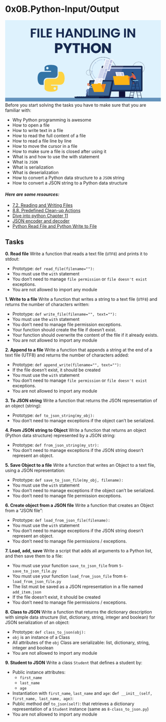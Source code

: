 # 0x0B.Python-Input/Output
![](1.png)
Before you start solving the tasks you have to make sure that you are familiar with:
- Why Python programming is awesome
- How to open a file
- How to write text in a file
- How to read the full content of a file
- How to read a file line by line
- How to move the cursor in a file
- How to make sure a file is closed after using it
- What is and how to use the with statement
- What is `JSON`
- What is serialization
- What is deserialization
- How to convert a Python data structure to a `JSON` string
- How to convert a JSON string to a Python data structure

#### ***Here are some resources:***
- [7.2. Reading and Writing Files](https://docs.python.org/3/tutorial/inputoutput.html#reading-and-writing-files)
- [8.8. Predefined Clean-up Actions](https://docs.python.org/3/tutorial/errors.html#predefined-clean-up-actions)
- [Dive into python Chapter 11](https://histo.ucsf.edu/BMS270/diveintopython3-r802.pdf)
- [ JSON encoder and decoder](https://docs.python.org/3/library/json.html)
- [Python Read File and Python Write to File](https://techvidvan.com/tutorials/python-file-read-write/)

## Tasks

**0. Read file**
Write a function that reads a text file (`UTF8`) and prints it to stdout:

- Prototype: `def read_file(filename=""):`
- You must use the `with` statement
- You don’t need to manage `file permission` or `file doesn't exist` exceptions.
- You are not allowed to import any module


**1. Write to a file**
Write a function that writes a string to a text file (`UTF8`) and returns the number of characters written:

- Prototype: `def write_file(filename="", text=""):`
- You must use the `with` statement
- You don’t need to manage file permission exceptions.
- Your function should create the file if doesn’t exist.
- Your function should overwrite the content of the file if it already exists.
- You are not allowed to import any module

**2. Append to a file**
Write a function that appends a string at the end of a text file (UTF8) and returns the number of characters added:

- Prototype: `def append_write(filename="", text=""):`
- If the file doesn’t exist, it should be created
- You must use the `with` statement
- You don’t need to manage `file permission` or `file doesn't exist` exceptions.
- You are not allowed to import any module

**3. To JSON string**
Write a function that returns the JSON representation of an object (string):

- Prototype: `def to_json_string(my_obj):`
- You don’t need to manage exceptions if the object can’t be serialized.

**4. From JSON string to Object**
Write a function that returns an object (Python data structure) represented by a JSON string:

- Prototype: `def from_json_string(my_str):`
- You don’t need to manage exceptions if the JSON string doesn’t represent an object.

**5. Save Object to a file**
Write a function that writes an Object to a text file, using a JSON representation:

- Prototype: `def save_to_json_file(my_obj, filename):`
- You must use the `with` statement
- You don’t need to manage exceptions if the object can’t be serialized.
- You don’t need to manage file permission exceptions.

**6. Create object from a JSON file**
Write a function that creates an Object from a “JSON file”:

- Prototype: `def load_from_json_file(filename):`
- You must use the `with` statement
- You don’t need to manage exceptions if the JSON string doesn’t represent an object.
- You don’t need to manage file permissions / exceptions.

**7. Load, add, save**
Write a script that adds all arguments to a Python list, and then save them to a file:

- You must use your function `save_to_json_file` from `5-save_to_json_file.py`
- You must use your function `load_from_json_file` from `6-load_from_json_file.py`
- The list must be saved as a JSON representation in a file named `add_item.json`
- If the file doesn’t exist, it should be created
- You don’t need to manage file permissions / exceptions.

**8. Class to JSON**
Write a function that returns the dictionary description with simple data structure (list, dictionary, string, integer and boolean) for JSON serialization of an object:

- Prototype: `def class_to_json(obj):`
- `obj` is an instance of a Class
- All attributes of the `obj` Class are serializable: list, dictionary, string, integer and boolean
- You are not allowed to import any module

**9. Student to JSON**
Write a class `Student` that defines a student by:

- Public instance attributes:
    -   `first_name`
    -   `last_name`
    -   `age`
- Instantiation with `first_name`, `last_name` and `age`: d`ef __init__(self, first_name, last_name, age)`:
- Public method def `to_json(self)`: that retrieves a dictionary representation of a `Student` instance (same as `8-class_to_json.py`)
- You are not allowed to import any module


